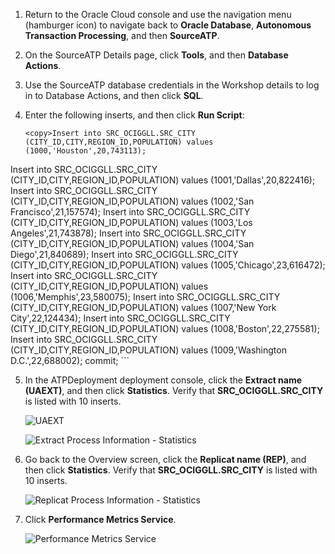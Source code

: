<!--
    {
        "name":"Perform inserts to the source database",
        "description":"Perform inserts to the source database"
    }
-->
1.  Return to the Oracle Cloud console and use the navigation menu (hamburger icon) to navigate back to **Oracle Database**, **Autonomous Transaction Processing**, and then **SourceATP**.

2.  On the SourceATP Details page, click **Tools**, and then **Database Actions**.

3.  Use the SourceATP database credentials in the Workshop details to log in to Database Actions, and then click **SQL**.

4.  Enter the following inserts, and then click **Run Script**:

    ```
    <copy>Insert into SRC_OCIGGLL.SRC_CITY (CITY_ID,CITY,REGION_ID,POPULATION) values (1000,'Houston',20,743113);
Insert into SRC_OCIGGLL.SRC_CITY (CITY_ID,CITY,REGION_ID,POPULATION) values (1001,'Dallas',20,822416);
Insert into SRC_OCIGGLL.SRC_CITY (CITY_ID,CITY,REGION_ID,POPULATION) values (1002,'San Francisco',21,157574);
Insert into SRC_OCIGGLL.SRC_CITY (CITY_ID,CITY,REGION_ID,POPULATION) values (1003,'Los Angeles',21,743878);
Insert into SRC_OCIGGLL.SRC_CITY (CITY_ID,CITY,REGION_ID,POPULATION) values (1004,'San Diego',21,840689);
Insert into SRC_OCIGGLL.SRC_CITY (CITY_ID,CITY,REGION_ID,POPULATION) values (1005,'Chicago',23,616472);
Insert into SRC_OCIGGLL.SRC_CITY (CITY_ID,CITY,REGION_ID,POPULATION) values (1006,'Memphis',23,580075);
Insert into SRC_OCIGGLL.SRC_CITY (CITY_ID,CITY,REGION_ID,POPULATION) values (1007,'New York City',22,124434);
Insert into SRC_OCIGGLL.SRC_CITY (CITY_ID,CITY,REGION_ID,POPULATION) values (1008,'Boston',22,275581);
Insert into SRC_OCIGGLL.SRC_CITY (CITY_ID,CITY,REGION_ID,POPULATION) values (1009,'Washington D.C.',22,688002);
commit;</copy>
    ```

5.  In the ATPDeployment deployment console, click the **Extract name (UAEXT)**, and then click **Statistics**. Verify that **SRC\_OCIGGLL.SRC\_CITY** is listed with 10 inserts.

    ![UAEXT](https://oracle-livelabs.github.io/goldengate/ggs-common/monitor/images/01-04a.png " ")

    ![Extract Process Information - Statistics](https://oracle-livelabs.github.io/goldengate/ggs-common/monitor/images/04-17-ext-stats.png " ")

6.  Go back to the Overview screen, click the **Replicat name (REP)**, and then click **Statistics**. Verify that **SRC\_OCIGGLL.SRC\_CITY** is listed with 10 inserts.

    ![Replicat Process Information - Statistics](https://oracle-livelabs.github.io/goldengate/ggs-common/monitor/images/01-06-rep-statistics.png " ")

7. Click **Performance Metrics Service**.

    ![Performance Metrics Service](https://oracle-livelabs.github.io/goldengate/ggs-common/monitor/images/01-07-pms-statistics.png " ")